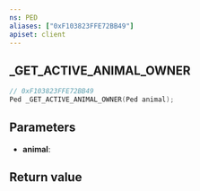 ```yaml
---
ns: PED
aliases: ["0xF103823FFE72BB49"]
apiset: client
---
```

## _GET_ACTIVE_ANIMAL_OWNER

```c
// 0xF103823FFE72BB49
Ped _GET_ACTIVE_ANIMAL_OWNER(Ped animal);
```


## Parameters
* **animal**:

## Return value

